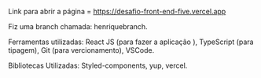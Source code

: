 Link para abrir a página = https://desafio-front-end-five.vercel.app

Fiz uma branch chamada: henriquebranch.

Ferramentas utilizadas: React JS (para fazer a aplicação ), TypeScript (para tipagem), Git (para vercionamento), VSCode.

Bibliotecas Utilizadas: Styled-components, yup, vercel.

